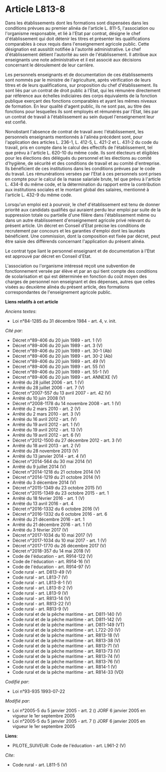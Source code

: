 # Article L813-8

Dans les établissements dont les formations sont dispensées dans les conditions prévues au premier alinéa de l'article L.
811-5, l'association ou l'organisme responsable, et lié à l'Etat par contrat, désigne le chef d'établissement qui doit
détenir les titres et présenter les qualifications comparables à ceux requis dans l'enseignement agricole public. Cette
désignation est aussitôt notifiée à l'autorité administrative. Le chef d'établissement détient l'autorité au sein de
l'établissement. Il attribue aux enseignants une note administrative et il est associé aux décisions concernant le
déroulement de leur carrière. 

Les personnels enseignants et de documentation de ces établissements sont nommés par le ministre de l'agriculture, après
vérification de leurs titres et de leurs qualifications, sur proposition du chef d'établissement. Ils sont liés par un
contrat de droit public à l'Etat, qui les rémunère directement par référence aux échelles indiciaires des corps équivalents
de la fonction publique exerçant des fonctions comparables et ayant les mêmes niveaux de formation. En leur qualité d'agent
public, ils ne sont pas, au titre des fonctions pour lesquelles ils sont employés et rémunérés par l'Etat, liés par un
contrat de travail à l'établissement au sein duquel l'enseignement leur est confié. 

Nonobstant l'absence de contrat de travail avec l'établissement, les personnels enseignants mentionnés à l'alinéa précédent
sont, pour l'application des articles L. 236-1, L. 412-5, L. 421-2 et L. 431-2 du code du travail, pris en compte dans le
calcul des effectifs de l'établissement, tel que prévu à l'article L. 620-10 du même code. Ils sont électeurs et éligibles
pour les élections des délégués du personnel et les élections au comité d'hygiène, de sécurité et des conditions de travail
et au comité d'entreprise. Ils bénéficient de ces institutions dans les conditions prévues par le code du travail. Les
rémunérations versées par l'Etat à ces personnels sont prises en compte pour le calcul de la masse salariale brute, tel que
prévu à l'article L. 434-8 du même code, et la détermination du rapport entre la contribution aux institutions sociales et le
montant global des salaires, mentionné à l'article L. 432-9 du même code. 

Lorsqu'un emploi est à pourvoir, le chef d'établissement est tenu de donner priorité aux candidats qualifiés qui auraient
perdu leur emploi par suite de la suppression totale ou partielle d'une filière dans l'établissement même ou dans un autre
établissement d'enseignement agricole privé relevant du présent article. Un décret en Conseil d'Etat précise les conditions
de recrutement par concours et les garanties d'emploi dont les lauréats bénéficient. Une commission, dont la composition est
fixée par décret, peut être saisie des différends concernant l'application du présent alinéa. 

Le contrat type liant le personnel enseignant et de documentation à l'Etat est approuvé par décret en Conseil d'Etat. 

L'association ou l'organisme intéressé reçoit une subvention de fonctionnement versée par élève et par an qui tient compte
des conditions de scolarisation et qui est déterminée en fonction du coût moyen des charges de personnel non enseignant et
des dépenses, autres que celles visées au deuxième alinéa du présent article, des formations correspondantes de
l'enseignement agricole public.

**Liens relatifs à cet article**

_Anciens textes_:

  - Loi n°84-1285 du 31 décembre 1984 - art. 4, v. init.

_Cité par_:

  - Décret n°89-406 du 20 juin 1989 - art. 1 (V)
  - Décret n°89-406 du 20 juin 1989 - art. 3 (V)
  - Décret n°89-406 du 20 juin 1989 - art. 30-1 (Ab)
  - Décret n°89-406 du 20 juin 1989 - art. 30-2 (Ab)
  - Décret n°89-406 du 20 juin 1989 - art. 49 (V)
  - Décret n°89-406 du 20 juin 1989 - art. 55 (V)
  - Décret n°89-406 du 20 juin 1989 - art. 55-1 (V)
  - Décret n°89-406 du 20 juin 1989 - art. ANNEXE (V)
  - Arrêté du 28 juillet 2006 - art. 1 (V)
  - Arrêté du 28 juillet 2006 - art. 7 (V)
  - Décret n°2007-557 du 13 avril 2007 - art. 42 (V)
  - Arrêté du 10 juin 2008 (V)
  - Décret n°2008-1178 du 14 novembre 2008 - art. 1 (V)
  - Arrêté du 2 mars 2010 - art. 2 (V)
  - Arrêté du 2 mars 2010 - art. 3 (V)
  - Arrêté du 16 avril 2012 - art. (V)
  - Arrêté du 19 avril 2012 - art. 1 (V)
  - Arrêté du 19 avril 2012 - art. 13 (V)
  - Arrêté du 19 avril 2012 - art. 6 (V)
  - Décret n°2012-1500 du 27 décembre 2012 - art. 3 (V)
  - Arrêté du 18 avril 2013 - art. 2 (V)
  - Arrêté du 28 novembre 2013 (V)
  - Arrêté du 13 janvier 2014 - art. 4 (V)
  - Décret n°2014-564 du 30 mai 2014 (V)
  - Arrêté du 9 juillet 2014 (V)
  - Décret n°2014-1218 du 21 octobre 2014 (V)
  - Décret n°2014-1219 du 21 octobre 2014 (V)
  - Arrêté du 3 décembre 2014 (V)
  - Décret n°2015-1349 du 23 octobre 2015 (V)
  - Décret n°2015-1349 du 23 octobre 2015 - art. 1
  - Arrêté du 18 février 2016 - art. 1 (V)
  - Arrêté du 13 avril 2016 - art. 4
  - Décret n°2016-1332 du 6 octobre 2016 (V)
  - Décret n°2016-1332 du 6 octobre 2016 - art. 6
  - Arrêté du 21 décembre 2016 - art. 1
  - Arrêté du 21 décembre 2016 - art. 1 (V)
  - Arrêté du 3 février 2017 (V)
  - Décret n°2017-1034 du 10 mai 2017 (V)
  - Décret n°2017-1034 du 10 mai 2017 - art. 1 (V)
  - Décret n°2017-1770 du 26 décembre 2017 (V)
  - Décret n°2018-357 du 14 mai 2018 (V)
  - Code de l'éducation - art. R914-122 (V)
  - Code de l'éducation - art. R914-16 (V)
  - Code de l'éducation - art. R914-97 (V)
  - Code rural - art. D813-49 (V)
  - Code rural - art. L813-7 (V)
  - Code rural - art. L813-8-1 (V)
  - Code rural - art. L813-8-2 (V)
  - Code rural - art. L813-9 (V)
  - Code rural - art. R813-14 (V)
  - Code rural - art. R813-22 (V)
  - Code rural - art. R813-9 (V)
  - Code rural et de la pêche maritime - art. D811-140 (V)
  - Code rural et de la pêche maritime - art. D811-142 (V)
  - Code rural et de la pêche maritime - art. D811-149 (VT)
  - Code rural et de la pêche maritime - art. L722-20 (V)
  - Code rural et de la pêche maritime - art. R813-18 (V)
  - Code rural et de la pêche maritime - art. R813-38 (V)
  - Code rural et de la pêche maritime - art. R813-71 (V)
  - Code rural et de la pêche maritime - art. R813-73 (V)
  - Code rural et de la pêche maritime - art. R813-74 (V)
  - Code rural et de la pêche maritime - art. R813-76 (V)
  - Code rural et de la pêche maritime - art. R814-1 (V)
  - Code rural et de la pêche maritime - art. R814-33 (VD)

_Codifié par_:

  - Loi n°93-935 1993-07-22

_Modifié par_:

  - Loi n°2005-5 du 5 janvier 2005 - art. 2 () JORF 6 janvier 2005 en vigueur le 1er septembre 2005
  - Loi n°2005-5 du 5 janvier 2005 - art. 7 () JORF 6 janvier 2005 en vigueur le 1er septembre 2005

**Liens**:

  - PILOTE_SUIVEUR: Code de l'éducation - art. L961-2 (V)

_Cite_:

  - Code rural - art. L811-5 (V)
